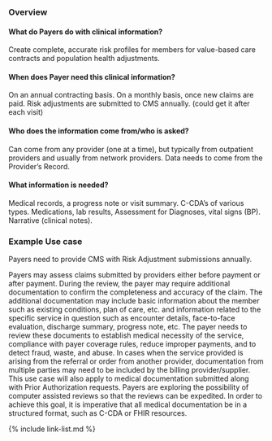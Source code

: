 
### Overview

#### What do Payers do with clinical information?

Create complete, accurate risk profiles for members for value-based care contracts and population health adjustments.

#### When does Payer need this clinical information?

On an annual contracting basis.  On a monthly basis, once new claims are paid. Risk adjustments are submitted to CMS annually. (could get it after each visit)

#### Who does the information come from/who is asked?

Can come from any provider (one at a time), but typically from outpatient providers and usually from network providers. Data needs to come from the Provider’s Record.

#### What information is needed?

Medical records, a progress note or visit summary. C-CDA’s of various types. Medications, lab results, Assessment for Diagnoses, vital signs (BP). Narrative (clinical notes).

### Example Use case

Payers need to provide CMS with Risk Adjustment submissions annually.

Payers may assess claims submitted by providers either before payment or after payment. During the review, the payer may require additional documentation to confirm the completeness and accuracy of the claim. The additional documentation may include basic information about the member such as existing conditions, plan of care, etc. and information related to the specific service in question such as encounter details, face-to-face evaluation, discharge summary, progress note, etc. The payer needs to review these documents to establish medical necessity of the service, compliance with payer coverage rules, reduce improper payments, and to detect fraud, waste, and abuse. In cases when the service provided is arising from the referral or order from another provider, documentation from multiple parties may need to be included by the billing provider/supplier. This use case will also apply to medical documentation submitted along with Prior Authorization requests. Payers are exploring the possibility of computer assisted reviews so that the reviews can be expedited. In order to achieve this goal, it is imperative that all medical documentation be in a structured format, such as C-CDA or FHIR resources.

{% include link-list.md %}
